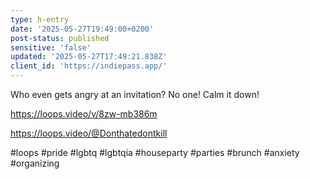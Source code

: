 ```yaml
---
type: h-entry
date: '2025-05-27T19:49:00+0200'
post-status: published
sensitive: 'false'
updated: '2025-05-27T17:49:21.838Z'
client_id: 'https://indiepass.app/'
---
```

Who even gets angry at an invitation? No one! Calm it down! 

https://loops.video/v/8zw-mb386m

https://loops.video/@Donthatedontkill

#loops #pride #lgbtq #lgbtqia #houseparty #parties #brunch #anxiety #organizing
